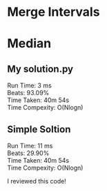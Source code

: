 Merge Intervals
=========
# Median
## My solution.py
Run Time: 3 ms              
Beats: 93.09%      
Time Taken: 40m 54s    
Time Compexity: O(Nlogn)  

## Simple Soltion
Run Time: 11 ms              
Beats: 29.90%      
Time Taken: 40m 54s    
Time Compexity: O(Nlogn) 

I reviewed this code!

